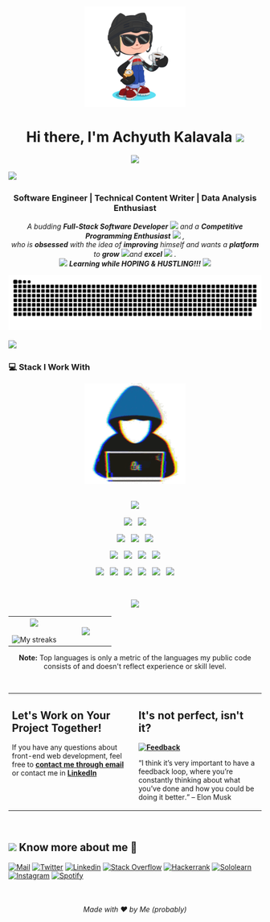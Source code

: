  <div align=center>
        <img src="https://github.com/achyuthkp27/achyuthkp27/blob/main/GitHub.png" alt="GitHub Octocat Drinking a Cup of Coffee" height="200">
    </div>
    <h1 align="center">
Hi there, I'm Achyuth Kalavala
	<a href="https://github.com/achyuthkp27" target="_self">
		<img src="https://media.giphy.com/media/hvRJCLFzcasrR4ia7z/giphy.gif" width="30">
	</a>
</h1>
<p align="center">
	<a href="https://github.com/achyuthkp27">
		<img src="https://readme-typing-svg.herokuapp.com?lines=Full+Stack+Web+Developer;DS%20|%20AI%20|%20ML%20Enthusiastic;Always%20learning%20new%20things;Problem+Solver&center=true&width=380&height=45">
	</a>
</p>

<a href="https://github.com/achyuthkp27"><img src="https://user-images.githubusercontent.com/73097560/115834477-dbab4500-a447-11eb-908a-139a6edaec5c.gif"></a>
<h3 align="center">Software Engineer | Technical Content Writer | Data Analysis Enthusiast</h3>
<p align="center">
  <em>
    A budding <b>Full-Stack Software Developer</b> <img src="https://github.com/TheDudeThatCode/TheDudeThatCode/blob/master/Assets/Developer.gif" width="30px"> and a <b>Competitive Programming Enthusiast</b>&nbsp;<img src="https://github.com/TheDudeThatCode/TheDudeThatCode/blob/master/Assets/Designer.gif" width="36px">&nbsp,<br>who is <b>obsessed</b>
    with the idea of <b>improving</b> himself and wants a <b>platform</b> to 
    <b>grow</b> <img src="https://github.com/TheDudeThatCode/TheDudeThatCode/blob/master/Assets/Rocket.gif" width="18px">and 
    <b>excel</b> <img src="https://github.com/TheDudeThatCode/TheDudeThatCode/blob/master/Assets/Medal.gif" width="20px">&nbsp.
  </em> 
  <br>
  <img src="https://media.giphy.com/media/VgCDAzcKvsR6OM0uWg/giphy.gif" width="50" /> <b><i>Learning while HOPING & HUSTLING!!!</i></b> <img src="https://media.giphy.com/media/7j2hfyeVcDtf2/giphy.gif" width="50" />
</p>
<div align="center">
  <a href="https://achyuthkp27.github.io/Portfolio/">
  <img  src="https://github.com/1999AZZAR/1999AZZAR/blob/main/resources/img/grid-snake.svg"
       alt="snake" /></a>
</div>
<br/>
<a href="https://github.com/achyuthkp27"><img src="https://user-images.githubusercontent.com/73097560/115834477-dbab4500-a447-11eb-908a-139a6edaec5c.gif"></a>

### 💻 Stack I Work With
<div align=center>
        <img src="https://github.com/achyuthkp27/achyuthkp27/blob/main/about_me.gif" alt="GitHub Octocat Drinking a Cup of Coffee" height="200">
    </div>
<br>

<p  align="center">

<img src="https://img.shields.io/badge/jupyter-F3631D.svg?&style=for-the-badge&logo=jupyter&logoColor=white" height="25"/>
  </p>
  
<p  align="center">

<img src="https://camo.githubusercontent.com/202a58d250ff1d21ee70433e0070b55f8fed747f8883c1750742aa791b1ad871/68747470733a2f2f696d672e736869656c64732e696f2f62616467652f2d4769744875622d3035313232413f7374796c653d666c6174266c6f676f3d676974687562" height="25"/>  
  &nbsp;
<img src="https://camo.githubusercontent.com/ec263c8eb4b0c40ad76855b9bc9d1168a715a30d72bb3e4634650c12e2688989/68747470733a2f2f696d672e736869656c64732e696f2f62616467652f2d45636c697073652d3035313232413f7374796c653d666c6174266c6f676f3d65636c697073652d696465266c6f676f436f6c6f723d324332323535" height="25"/>
  </p>
 
  <p  align="center">
  
<img src="https://camo.githubusercontent.com/c8d13e1c596a6726b1da8475a9299fac133f95ef009083b48be01f975a44987e/68747470733a2f2f696d672e736869656c64732e696f2f62616467652f2d48544d4c2d3035313232413f7374796c653d666c6174266c6f676f3d48544d4c35" height="25"/>
  &nbsp;
<img src="https://img.shields.io/badge/anaconda-42B029.svg?&style=for-the-badge&logo=anaconda&logoColor=white" height="25"/>
  &nbsp;
<img src="https://img.shields.io/badge/edge-0078D7.svg?&style=for-the-badge&logo=microsoft-edge&logoColor=white" height="25"/>  
 </p>
 
 <p  align="center">
  
<img src="https://img.shields.io/badge/Python-3776AB?style=for-the-badge&logo=python&logoColor=white" height="25">
  &nbsp;

<img src="https://img.shields.io/badge/C-00599C?style=for-the-badge&logo=c&logoColor=white" height="25">
&nbsp;
  
  <img src="https://raw.githubusercontent.com/spyder-ide/spyder/master/branding/logo/spyder_readme_banner.png" height="25">
&nbsp;
  
<img src="https://img.shields.io/badge/C%2B%2B-00599C?style=for-the-badge&logo=c%2B%2B&logoColor=white" height="25">
</p>
<p align="center">

<img src="https://img.shields.io/badge/Java-ED8B00?style=for-the-badge&logo=java&logoColor=white" height="25">
&nbsp;
  <img src="https://img.shields.io/badge/MySQL-00000F?style=for-the-badge&logo=mysql&logoColor=white" height="25">
&nbsp;
    <img src="https://img.shields.io/badge/conda-342B029.svg?&style=for-the-badge&logo=anaconda&logoColor=white" height="25">
&nbsp;
    <img src="https://img.shields.io/badge/pycharm-143?style=for-the-badge&logo=pycharm&logoColor=black&color=black&labelColor=green" height="25">
&nbsp;
  <img src="https://img.shields.io/badge/sublime_text-%23575757.svg?&style=for-the-badge&logo=sublime-text&logoColor=important" height="25">
&nbsp;
  <img src="https://img.shields.io/badge/Visual_Studio_Code-0078D4?style=for-the-badge&logo=visual%20studio%20code&logoColor=white" height="25">

</p>
<br>

<p  align="center">
<a href="https://github.com/achyuthkp27"><img src="https://user-images.githubusercontent.com/73097560/115834477-dbab4500-a447-11eb-908a-139a6edaec5c.gif"></a>               
  <br>
<table border="0" align="center">
<tr border="0">
<td width="50%" align="center">
  <img  align="center" src="https://github-readme-stats.vercel.app/api?username=achyuthkp27&theme=tokyonight&hide_border=true&show_icons=true&count_private=true" />
  <br></br>
  <img alt="My streaks" src="https://github-readme-streak-stats.herokuapp.com/?user=achyuthkp27&theme=tokyonight&hide_border=true" />
</td>
<td width="50%" align="center">
  <img  align="center"  src="https://github-readme-stats.anuraghazra1.vercel.app/api/top-langs/?username=achyuthkp27&theme=tokyonight&hide_border=true&no-bg=true&no-frame=true&langs_count=10"/>
  </td>
</tr>
</table>
</p>
<p align="center">
<b>Note:</b> Top languages is only a metric of the languages my public code consists of and doesn't reflect experience or skill level.
</p>
<br/>

<table style="border: none">
  <tr>
  <td width="50%" valign="top">

## Let's Work on Your Project Together!
If you have any questions about front-end web development, feel free to **<a href="mailto:kpachyuthz@gmail.com">contact me through email</a>** or contact me in 
**<a href="https://www.linkedin.com/in/achyuth-kalavala-985b26159/">LinkedIn</a>**

  </td>
  <td width="50%" valign="top">

## It's not perfect, isn't it?

**<a href="https://github.com/achyuthkp27"><img alt="Feedback" src="https://img.shields.io/badge/Ask%20me-anything-1abc9c.svg"></a>**

“I think it’s very important to have a feedback loop, where you’re constantly thinking about what you’ve done and how you could be doing it better.”
– Elon Musk

  </td>
  </tr>
</table>
</br>

## <img src="https://media.tenor.com/images/7e96d994f29b388f63f7aa77ff2bea78/tenor.gif" width="25"> <b> Know more about me 👋</b>
[![Mail](https://img.shields.io/badge/-Say%20Hi!-black?style=for-the-badge&logo=gmail)](mailto:kpachyuthz@gmail.com)
[![Twitter](https://img.shields.io/badge/-Twitter-black?style=for-the-badge&logo=twitter)](https://twitter.com/)
[![Linkedin](https://img.shields.io/badge/-LinkedIn-black?style=for-the-badge&logo=Linkedin)](https://www.linkedin.com/in//achyuth-kalavala-985b26159/)
[![Stack Overflow](https://img.shields.io/badge/-StackOverflow-black?style=for-the-badge&logo=StackOverflow)](https://stackoverflow.com/)
[![Hackerrank](https://img.shields.io/badge/-Hackerrank-black?style=for-the-badge&logo=Hackerrank)](https://www.hackerrank.com/)
[![Sololearn](https://img.shields.io/badge/-Sololearn-black?style=for-the-badge&logo=Sololearn)](https://www.sololearn.com/)
[![Instagram](https://img.shields.io/badge/-instagram-black?style=for-the-badge&logo=instagram)](https://www.instagram.com/)
[![Spotify](https://img.shields.io/badge/-spotify-black?style=for-the-badge&logo=spotify)](https://www.spotify.com/)

<br>
<h6 align="center">Made with ❤️ by Me (probably)</h6>
